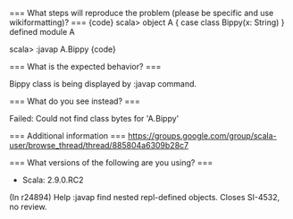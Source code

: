 === What steps will reproduce the problem (please be specific and use wikiformatting)? ===
{code}
scala> object A { case class Bippy(x: String) }
defined module A

scala> :javap A.Bippy
{code} 



=== What is the expected behavior? ===

Bippy class is being displayed by :javap command.

=== What do you see instead? ===

Failed: Could not find class bytes for 'A.Bippy'

=== Additional information ===
https://groups.google.com/group/scala-user/browse_thread/thread/885804a6309b28c7

=== What versions of the following are you using? ===
  - Scala: 2.9.0.RC2

(In r24894) Help :javap find nested repl-defined objects.  Closes SI-4532,
no review.
